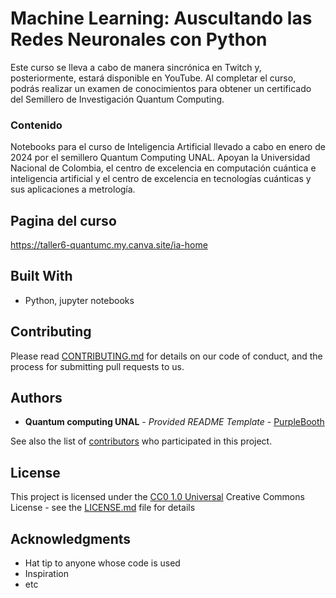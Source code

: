 # Machine Learning: Auscultando las Redes Neuronales con Python

Este curso se lleva a cabo de manera sincrónica en Twitch y, posteriormente, estará disponible en YouTube. 
Al completar el curso, podrás realizar un examen de conocimientos para obtener un certificado del Semillero de Investigación Quantum Computing.


### Contenido

Notebooks para el curso de Inteligencia Artificial llevado a cabo en enero de 2024 por el semillero Quantum Computing UNAL.
Apoyan la Universidad Nacional de Colombia, el centro de excelencia en computación cuántica e inteligencia artificial y el centro de excelencia en tecnologías cuánticas y sus aplicaciones a metrología.


## Pagina del curso

https://taller6-quantumc.my.canva.site/ia-home

## Built With

  - Python, jupyter notebooks

## Contributing

Please read [CONTRIBUTING.md](CONTRIBUTING.md) for details on our code
of conduct, and the process for submitting pull requests to us.


## Authors

  - **Quantum computing UNAL** - *Provided README Template* -
    [PurpleBooth](https://github.com/PurpleBooth)

See also the list of
[contributors](https://github.com/PurpleBooth/a-good-readme-template/contributors)
who participated in this project.

## License

This project is licensed under the [CC0 1.0 Universal](LICENSE.md)
Creative Commons License - see the [LICENSE.md](LICENSE.md) file for
details

## Acknowledgments

  - Hat tip to anyone whose code is used
  - Inspiration
  - etc

